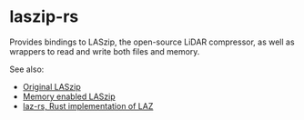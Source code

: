 # laszip-rs
Provides bindings to LASzip, the open-source LiDAR compressor, as well as wrappers to read and write both files and memory.

See also:
- [Original LASzip](https://github.com/LASzip/LASzip)
- [Memory enabled LASzip](https://github.com/tweedegolf/LASzip)
- [laz-rs, Rust implementation of LAZ](https://github.com/tmontaigu/laz-rs)
